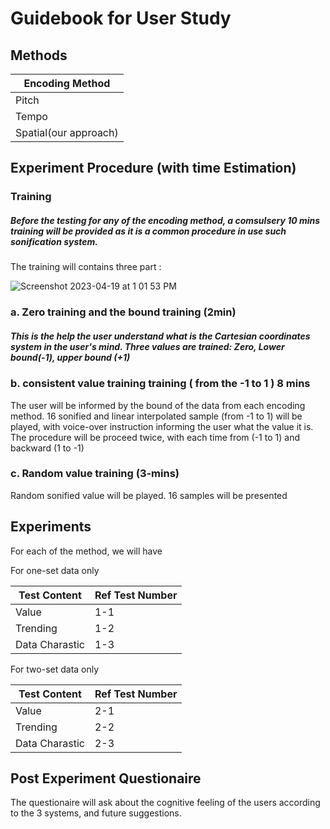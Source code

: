 # Guidebook for User Study

## Methods


|Encoding Method| 
| ----------- | 
| Pitch| 
| Tempo| 
| Spatial(our approach)| 


## Experiment Procedure (with time Estimation)

### Training

##### Before the testing for any of the encoding method, a comsulsery 10 mins training will be provided as it is a common procedure in use such sonification system.

The training will contains three part : 

![Screenshot 2023-04-19 at 1 01 53 PM](https://user-images.githubusercontent.com/98451647/232971501-03f1ba63-16da-4b2d-abac-87406d1773ca.png)



### a. Zero training and the bound training (2min)

##### This is the help the user understand what is the Cartesian coordinates system in the user's mind. Three values are trained: Zero, Lower bound(-1), upper bound (+1)

### b. consistent value training training ( from the -1 to 1 )  8 mins



The user will be informed by the bound of the data from each encoding method. 16 sonified and linear interpolated sample (from -1 to 1) will be played, with voice-over instruction informing the user what the value it is.  The procedure will be proceed twice, with each time from (-1 to 1) and backward (1 to -1)

### c. Random value training (3-mins)

Random sonified value will be played. 16 samples will be presented


## Experiments

For each of the method, we will have 

For one-set data only

| Test Content      | Ref Test Number |
| ----------- | ----------- | 
| Value       | 1-1       |
| Trending   | 1-2        |
| Data Charastic   | 1-3        |


For two-set data only

| Test Content      | Ref Test Number |
| ----------- | ----------- | 
| Value       | 2-1       |
| Trending   | 2-2        |
| Data Charastic   | 2-3        |


## Post Experiment Questionaire 

The questionaire will ask about the cognitive feeling of the users according to the 3 systems, and future suggestions.
